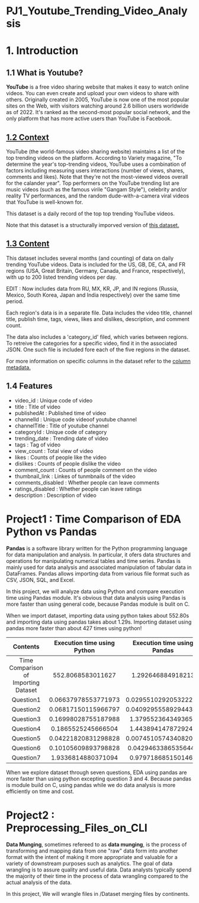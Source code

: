 # PJ1_Youtube_Trending_Video_Analysis

# 1. Introduction
## 1.1 What is Youtube? 
    
**YouTube** is a free video sharing website that makes it easy to watch online videos. You can even create and upload your own videos to share with others. Originally created in 2005, YouTube is now one of the most popular sites on the Web, with visitors watching around 2.6 billion users worldwide as of 2022. It's ranked as the second-most popular social network, and the only platform that has more active users than YouTube is Facebook.
    
## [1.2 Context](https://www.kaggle.com/datasets/datasnaek/youtube-new) 
    
YouTube (the world-famous video sharing website) maintains a list of the top trending videos on the platform. According to Variety magazine, "To determine the year's top-trending videos, YouTube uses a combination of factors including measuring users interactions (number of views, shares, comments and likes). Note that they're not the most-viewed videos overall for the calander year". Top performers on the YouTube trending list are music videos (such as the famous virile "Gangam Style"), celebrity and/or reality TV performances, and the random dude-with-a-camera viral videos that YouTube is well-known for. 
    
This dataset is a daily record of the top top trending YouTube videos. 
    
Note that this dataset is a structurally imporved version of [this dataset.](https://www.kaggle.com/datasnaek/youtube)
    
## [1.3 Content](https://www.kaggle.com/datasets/datasnaek/youtube-new)
    
This dataset includes several months (and counting) of data on daily trending YouTube videos. Data is included for the US, GB, DE, CA, and FR regions (USA, Great Britain, Germany, Canada, and France, respectively), with up to 200 listed trending videos per day. 
    
EDIT : Now includes data from RU, MX, KR, JP, and IN regions (Russia, Mexico, South Korea, Japan and India respectively) over the same time period. 
    
Each region's data is in a separate file. Data includes the video title, channel title, publish time, tags, views, likes and dislikes, description, and comment count. 
    
The data also includes a 'category_id' filed, which varies between regions. To retreive the categories for a specific video, find it in the associated JSON. One such file is included fore each of the five regions in the dataset. 
    
For more information on specific columns in the dataset refer to the [column metadata.](https://www.kaggle.com/datasnaek/youtube-new/data)
    
## 1.4 Features 
    
- video_id : Unique code of video 
- title : Title of video 	
- publishedAt : Published time of video 
- channelId : Unique code videoof youtube channel 
- channelTitle : Title of youtube channel
- categoryId : Unique code of category
- trending_date : Trending date of video 	
- tags : Tag of video
- view_count : Total view of video 
- likes : Counts of people like the video 
- dislikes : Counts of people dislike the video 
- comment_count : Counts of people comment on the video 
- thumbnail_link : Linkes of tunmbnails of the video 
- comments_disabled : Whether people can leave comments 
- ratings_disabled : Whether people can leave ratings 
- description : Description of video 

# Project1 : Time Comparison of EDA Python vs Pandas 

**Pandas** is a software library written for the Python programming language for data manipulation and analysis. In particular, it ofers data structures and operations for manipulating numerical tables and time series. Pandas is mainly used for data analysis and associated manipulation of tabular data in DataFrames. Pandas allows importing data from various file format such as CSV, JSON, SQL, and Excel.

In this project, we will analyze data using Python and compare execution time using Pandas module. It's obvious that data analysis using Pandas is more faster than using general code, because Pandas module is bulit on C. 

When we import dataset, importing data using python takes about 552.80s and importing data using pandas takes about 1.29s. Importing dataset using pandas more faster than about 427 times using python!

| Contents | Execution time using Python | Execution time using Pandas | Execution ratio of Python vs Pandas | 
|:---:|:---:|:---:|:---:|
|Time Comparison of Importing Dataset | 552.8068583011627 | 1.292646884918213 | 427.65496497996776 | 
|Question1| 0.06637978553771973 | 0.029551029205322266 | 2.246276604327691 | 
|Question2| 0.06817150115966797 | 0.040929555892944336 | 1.665581257172149 | 
|Question3| 0.16998028755187988 | 1.3795523643493652 | 0.12321408881934486 | 
|Question4| 0.1865525245666504 | 1.4438941478729248 | 0.1292009700582765 | 
|Question5| 0.04221820831298828 | 0.007451057434082031 | 5.66606937156022 | 
|Question6| 0.10105609893798828 | 0.04294633865356445 | 2.3530783323155497 | 
|Question7| 1.9336814880371094 | 0.9797186851501465 | 1.9737109410552516 | 

When we explore dataset through seven questions, EDA using pandas are more faster than using python excepting question 3 and 4. Because pandas is module build on C, using pandas while we do data analysis is more efficiently on time and cost. 

# Project2 : Preprocessing_Files_on_CLI 

**Data Munging**, sometimes refereed to as **data munging**, is the process of transforming and mapping data from one "raw" data form into another format with the intent of making it more appropriate and valuable for a variety of downstream purposes such as analytics. The goal of data wrangling is to assure quality and useful data. Data analysts typically spend the majority of their time in the process of data wrangling compared to the actual analysis of the data. 
    
In this project, We will wrangle files in /Dataset merging files by continents.
